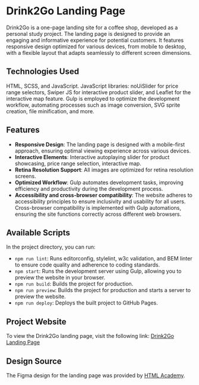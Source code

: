 # Drink2Go Landing Page

Drink2Go is a one-page landing site for a coffee shop, developed as a personal study project. The landing page is designed to provide an engaging and informative experience for potential customers. It features responsive design optimized for various devices, from mobile to desktop, with a flexible layout that adapts seamlessly to different screen dimensions.

## Technologies Used

HTML, SCSS, and JavaScript. 
JavaScript libraries: noUiSlider for price range selectors, Swiper JS for interactive product slider, and Leaflet for the interactive map feature. 
Gulp is employed to optimize the development workflow, automating processes such as image conversion, SVG sprite creation, file minification, and more.

## Features

- **Responsive Design**: The landing page is designed with a mobile-first approach, ensuring optimal viewing experience across various devices.
- **Interactive Elements**: Interactive autoplaying slider for product showcasing, price range selection, interactive map.
- **Retina Resolution Support**: All images are optimized for retina resolution screens.
- **Optimized Workflow**: Gulp automates development tasks, improving efficiency and productivity during the development process.
- **Accessibility and cross-browser compatibility**: The website adheres to accessibility principles to ensure inclusivity and usability for all users. Cross-browser compatibility is implemented with Gulp automations, ensuring the site functions correctly across different web browsers.

## Available Scripts

In the project directory, you can run:

- `npm run lint`: Runs editorconfig, stylelint, w3c validation, and BEM linter to ensure code quality and adherence to coding standards.
- `npm start`: Runs the development server using Gulp, allowing you to preview the website in your browser.
- `npm run build`: Builds the project for production.
- `npm run preview`: Builds the project for production and starts a server to preview the website.
- `npm run deploy`: Deploys the built project to GitHub Pages.

## Project Website

To view the Drink2Go landing page, visit the following link: [Drink2Go Landing Page]([https://sashadudkina5.github.io/Drink2Go-landing-page/](https://sashadudkina5.github.io/Drink2Go_LandingPage/))

## Design Source

The Figma design for the landing page was provided by [HTML Academy](https://htmlacademy.org/).

